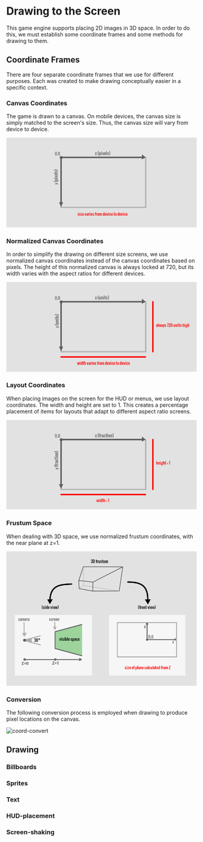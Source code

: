 # Drawing to the Screen

This game engine supports placing 2D images in 3D space.  In order to do this,
we must establish some coordinate frames and some methods for drawing to them.

## Coordinate Frames

There are four separate coordinate frames that we use for different purposes.
Each was created to make drawing conceptually easier in a specific context.

### Canvas Coordinates

The game is drawn to a canvas.  On mobile devices, the canvas size is simply
matched to the screen's size.  Thus, the canvas size will vary from device to
device.

![coord-canvas](img/coord-canvas.png)

### Normalized Canvas Coordinates

In order to simplify the drawing on different size screens, we use normalized
canvas coordinates instead of the canvas coordinates based on pixels.  The
height of this normalized canvas is always locked at 720, but its width varies
with the aspect ratios for different devices.

![coord-norm](img/coord-norm.png)

### Layout Coordinates

When placing images on the screen for the HUD or menus, we use layout coordinates.
The width and height are set to 1.  This creates a percentage placement of items
for layouts that adapt to different aspect ratio screens.

![coord-frac](img/coord-frac.png)

### Frustum Space

When dealing with 3D space, we use normalized frustum coordinates, with the
near plane at z=1.

![coord-frustum](img/coord-frustum.png)

### Conversion

The following conversion process is employed when drawing to produce pixel
locations on the canvas.

![coord-convert](img/coord-convert.png)

## Drawing

### Billboards

### Sprites

### Text

### HUD-placement

### Screen-shaking
